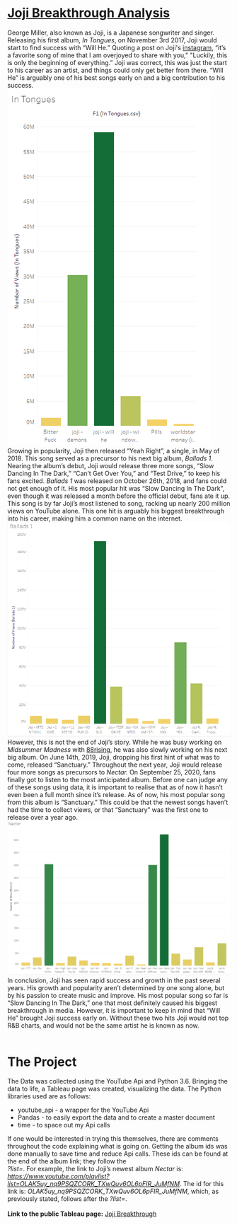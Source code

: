 # [Joji Breakthrough Analysis](https://www.youtube.com/channel/UCFl7yKfcRcFmIUbKeCA-SJQ)

George Miller, also known as Joji, is a Japanese songwriter and singer. Releasing his first album, *In Tongues*, on November 3rd 2017, Joji would start to find success with “Will He.” Quoting a post on Joji's [instagram](https://genius.com/Joji-will-he-lyrics), “it’s a favorite song of mine that I am overjoyed to share with you," "Luckily, this is only the beginning of everything.” Joji was correct, this was just the start to his career as an artist, and things could only get better from there. “Will He” is arguably one of his best songs early on and a big contribution to his success.
<br>
![In Tongues](/images/In_Tongues.PNG)
<br>
Growing in popularity, Joji then released “Yeah Right”, a single, in May of 2018. This song served as a precursor to his next big album, *Ballads 1*. Nearing the album’s debut, Joji would release three more songs, “Slow Dancing In The Dark,” “Can’t Get Over You,” and “Test Drive,” to keep his fans excited. *Ballads 1* was released on October 26th, 2018, and fans could not get enough of it. His most popular hit was “Slow Dancing In The Dark”, even though it was released a month before the official debut, fans ate it up. This song is by far Joji’s most listened to song, racking up nearly 200 million views on YouTube alone. This one hit is arguably his biggest breakthrough into his career, making him a common name on the internet.
<br>
![Ballads 1](/images/Ballads_1.PNG)
<br>
However, this is not the end of Joji’s story. While he was busy working on *Midsummer Madness* with [88rising](https://www.youtube.com/channel/UCZW5lIUz93q_aZIkJPAC0IQ), he was also slowly working on his next big album. On June 14th, 2019, Joji, dropping his first hint of what was to come, released “Sanctuary.” Throughout the next year, Joji would release four more songs as precursors to *Nectar.* On September 25, 2020, fans finally got to listen to the most anticipated album. Before one can judge any of these songs using data, it is important to realise that as of now it hasn’t even been a full month since it’s release. As of now, his most popular song from this album is “Sanctuary.” This could be that the newest songs haven’t had the time to collect views, or that “Sanctuary” was the first one to release over a year ago.
<br>
![Nectar](/images/Nectar.PNG)
<br>
In conclusion, Joji has seen rapid success and growth in the past several years. His growth and popularity aren’t determined by one song alone, but by his passion to create music and improve. His most popular song so far is “Slow Dancing In The Dark,” one that most definitely caused his biggest breakthrough in media. However, it is important to keep in mind that “Will He” brought Joji success early on. Without these two hits Joji would not top R&B charts, and would not be the same artist he is known as now.
<br>
<br>
# The Project
The Data was collected using the YouTube Api and Python 3.6. Bringing the data to life, a Tableau page was created, visualizing the data. The Python libraries used are as follows: 
* youtube_api - a wrapper for the YouTube Api
* Pandas - to easily export the data and to create a master document
* time - to space out my Api calls

If one would be interested in trying this themselves, there are comments throughout the code explaining what is going on. Getting the album ids was done manually to save time and reduce Api calls. These ids can be found at the end of the album link; they follow the <br> *?list=*. For example, the link to Joji’s newest album *Nectar* is: *https://www.youtube.com/playlist?list=OLAK5uy_nq9PSQZCORK_TXwQuv6OL6pFIR_JuMfNM*.
The id for this link is: *OLAK5uy_nq9PSQZCORK_TXwQuv6OL6pFIR_JuMfNM*, which, as previously stated, follows after the *?list=*.
<br>
<br>
**Link to the public Tableau page:** [Joji Breakthrough](https://public.tableau.com/profile/zachary.wilson8720#!/vizhome/JojiBreakthrough/Views?publish=yes)
